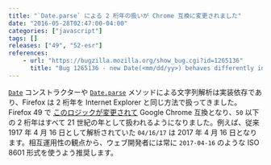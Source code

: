 ```yaml
---
title: "`Date.parse` による 2 桁年の扱いが Chrome 互換に変更されました"
date: "2016-05-28T02:47:00-04:00"
categories: ["javascript"]
tags: []
releases: ["49", "52-esr"]
references:
    - url: "https://bugzilla.mozilla.org/show_bug.cgi?id=1265136"
      title: "Bug 1265136 - new Date(<mm/dd/yy>) behaves differently in Firefox vs Chrome/Safari"
---
```

[`Date`](https://developer.mozilla.org/docs/Web/JavaScript/Reference/Global_Objects/Date) コンストラクターや [`Date.parse`](https://developer.mozilla.org/docs/Web/JavaScript/Reference/Global_Objects/Date/parse) メソッドによる文字列解析は実装依存であり、Firefox は 2 桁年を Internet Explorer と同じ方法で扱ってきました。Firefox 49 で [このロジックが変更されて](https://hg.mozilla.org/mozilla-central/rev/138521110469) Google Chrome 互換となり、`50` 以下の 2 桁年はすべて 21 世紀の年として扱われるようになりました。例えば、従来 1917 年 4 月 16 日として解析されていた `04/16/17` は 2017 年 4 月 16 日となります。相互運用性の観点から、ウェブ開発者には常に `2017-04-16` のような ISO 8601 形式を使うよう推奨します。
